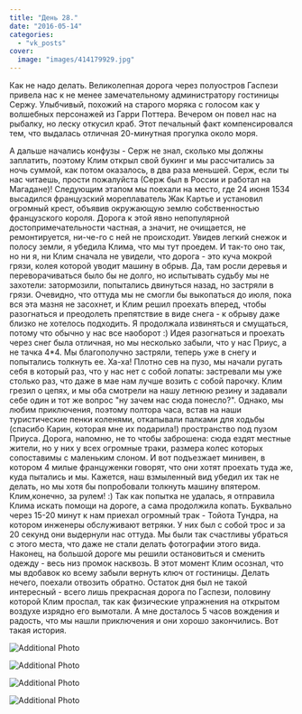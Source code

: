 ```yaml
---
title: "День 28."
date: "2016-05-14"
categories: 
  - "vk_posts"
cover:
  image: "images/414179929.jpg"
---
```


Как не надо делать. Великолепная дорога через полуостров Гаспези привела нас к не менее замечательному администратору гостиницы Сержу. Улыбчивый, похожий на старого моряка с голосом как у волшебных персонажей из Гарри Поттера. Вечером он повел нас на рыбалку, но леску откусил краб. Этот печальный факт компенсировался тем, что выдалась отличная 20-минутная прогулка около моря.

<!--more-->

А дальше начались конфузы - Серж не знал, сколько мы должны заплатить, поэтому Клим открыл свой букинг и мы рассчитались за ночь суммой, как потом оказалось, в два раза меньшей. Серж, если ты нас читаешь, прости пожалуйста (Серж был в России и работал на Магадане)! Следующим этапом мы поехали на место, где 24 июня 1534 высадился французский мореплаватель Жак Картье и установил огромный крест, объявив окружающую землю собственностью французского короля. Дорога к этой явно непопулярной достопримечательности частная, а значит, не очищается, не ремонтируется, ни-че-го с ней не происходит. Увидев легкий снежок и полосу земли, я убедила Клима, что мы тут проедем. И так-то оно так, но ни я, ни Клим сначала не увидели, что дорога - это куча мокрой грязи, колея которой уводит машину в обрыв. Да, там росли деревья и переворачиваться было бы не долго, но испытывать судьбу мы не захотели: затормозили, попытались двинуться назад, но застряли в грязи. Очевидно, что оттуда мы не смогли бы выкопаться до июля, пока вся эта мазня не засохнет, и Клим решил проехать вперед, чтобы разогнаться и преодолеть препятствие в виде снега - к обрыву даже близко не хотелось подходить. Я продолжала извиняться и смущаться, потому что обычно у нас все наоборот :) Идея разогнаться и проехать через снег была отличная, но мы несколько забыли, что у нас Приус, а не тачка 4\*4. Мы благополучно застряли, теперь уже в снегу и попытались толкнуть ее. Ха-ха! Плотно сев на пузо, мы начали ругать себя в который раз, что у нас нет с собой лопаты: застревали мы уже столько раз, что даже в мае нам лучше возить с собой парочку. Клим грезил о цепях, и мы оба смотрели на нашу летнюю резину и задавали себе один и тот же вопрос "ну зачем нас сюда понесло?". Однако, мы любим приключения, поэтому полтора часа, встав на наши туристические пенки коленями, откапывали палками для ходьбы (спасибо Карин, которая мне их подарила!) пространство под пузом Приуса. Дорога, напомню, не то чтобы заброшена: сюда ездят местные жители, но у них у всех огромные траки, размера колес которых сопоставимы с маленьким слоном. И вот подъезжает минивен, в котором 4 милые француженки говорят, что они хотят проехать туда же, куда пытались и мы. Кажется, наш взмыленный вид убедил их так не делать, но мы хотя бы попробовали толкнуть машину впятером. Клим,конечно, за рулем! :) Так как попытка не удалась, я отправила Клима искать помощи на дороге, а сама продолжила копать. Буквально через 15-20 минут к нам приехал огромный трак - Тойота Тундра, на котором инженеры обслуживают ветряки. У них был с собой трос и за 20 секунд они выдернули нас оттуда. Мы были так счастливы убраться с этого места, что даже не стали делать фотографии этого вида. Наконец, на большой дороге мы решили остановиться и сменить одежду - весь низ промок насквозь. В этот момент Клим осознал, что мы вдобавок ко всему забыли вернуть ключ от гостиницы. Делать нечего, поехали отвозить обратно. Остаток дня был не такой интересный - всего лишь прекрасная дорога по Гаспези, половину которой Клим проспал, так как физические упражнения на открытом воздухе изрядно его вымотали. А мне досталось 5 часов вождения и радость, что мы нашли приключения и они хорошо закончились. Вот такая история.

![Additional Photo](https://vodpop.ru/wp-content/uploads/2023/07/414179930.jpg)

![Additional Photo](https://vodpop.ru/wp-content/uploads/2023/07/414179931.jpg)

![Additional Photo](https://vodpop.ru/wp-content/uploads/2023/07/414179932.jpg)

![Additional Photo](https://vodpop.ru/wp-content/uploads/2023/07/414179933.jpg)
